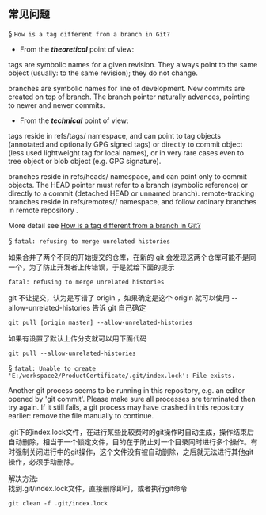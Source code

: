 

## 常见问题

§ `How is a tag different from a branch in Git? `      

* From the ***theoretical*** point of view:

tags are symbolic names for a given revision. They always point to the same object (usually: to the same revision); they do not change.

branches are symbolic names for line of development. New commits are created on top of branch. The branch pointer naturally advances, pointing to newer and newer commits.

* From the ***technical*** point of view:

tags reside in refs/tags/ namespace, and can point to tag objects (annotated and optionally GPG signed tags) or directly to commit object (less used lightweight tag for local names), or in very rare cases even to tree object or blob object (e.g. GPG signature).

branches reside in refs/heads/ namespace, and can point only to commit objects. The HEAD pointer must refer to a branch (symbolic reference) or directly to a commit (detached HEAD or unnamed branch).
remote-tracking branches reside in refs/remotes/<remote>/ namespace, and follow ordinary branches in remote repository <remote>.

More detail see [How is a tag different from a branch in Git?](https://stackoverflow.com/questions/1457103/how-is-a-tag-different-from-a-branch-in-git-which-should-i-use-here)  



§ `fatal: refusing to merge unrelated histories`

如果合并了两个不同的开始提交的仓库，在新的 git 会发现这两个仓库可能不是同一个，为了防止开发者上传错误，于是就给下面的提示

    fatal: refusing to merge unrelated histories
git 不让提交，认为是写错了 origin ，如果确定是这个 origin 就可以使用 --allow-unrelated-histories 告诉 git 自己确定

    git pull [origin master] --allow-unrelated-histories
如果有设置了默认上传分支就可以用下面代码

    git pull --allow-unrelated-histories



§ `fatal: Unable to create 'E:/workspace2/ProductCertificate/.git/index.lock': File exists.`

Another git process seems to be running in this repository, e.g. an editor opened by 'git commit'. 
Please make sure all processes are terminated then try again. If it still fails, a git process may have crashed in this repository earlier: 
remove the file manually to continue.

.git下的index.lock文件，在进行某些比较费时的git操作时自动生成，操作结束后自动删除，相当于一个锁定文件，目的在于防止对一个目录同时进行多个操作。有时强制关闭进行中的git操作，这个文件没有被自动删除，之后就无法进行其他git操作，必须手动删除。

解决方法:                
找到.git/index.lock文件，直接删除即可，或者执行git命令

    git clean -f .git/index.lock

